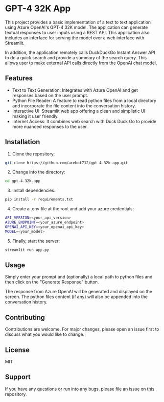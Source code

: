# GPT-4 32K App
This project provides a basic implementation of a text to text application using Azure OpenAI's GPT-4 32K model. The application can generate textual responses to user inputs using a REST API. This application also includes an interface for serving the model over a web interface with Streamlit.

In addition, the application remotely calls DuckDuckGo Instant Answer API to do a quick search and provide a summary of the search query. This allows user to make external API calls directly from the OpenAI chat model.

## Features
- Text to Text Generation: Integrates with Azure OpenAI and get responses based on the user prompt.
- Python File Reader: A feature to read python files from a local directory and incorporate the file content into the conversation history.
- Interactive UI: Streamlit web app offering a clean and simplistic UI making it user friendly.
- Internet Access: It combines web search with Duck Duck Go to provide more nuanced responses to the user.

## Installation
1. Clone the repository:
```sh
git clone https://github.com/acebot712/gpt-4-32k-app.git
```

2. Change into the directory:
```sh
cd gpt-4-32k-app
```

3. Install dependencies:
```sh
pip install -r requirements.txt
```

4. Create a .env file at the root and add your azure credentials:
```sh
API_VERSION=<your_api_version>
AZURE_ENDPOINT=<your_azure_endpoint>
OPENAI_API_KEY=<your_openai_api_key>
MODEL=<your_model>
```

5. Finally, start the server:
```sh
streamlit run app.py
```

## Usage
Simply enter your prompt and (optionally) a local path to python files and then click on the "Generate Response" button.

The response from Azure OpenAI will be generated and displayed on the screen. The python files content (if any) will also be appended into the conversation history.

## Contributing
Contributions are welcome. For major changes, please open an issue first to discuss what you would like to change.

## License
MIT

## Support
If you have any questions or run into any bugs, please file an issue on this repository.